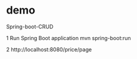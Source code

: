 # demo
Spring-boot-CRUD

1
Run Spring Boot application
mvn spring-boot:run

2
http://localhost:8080/price/page